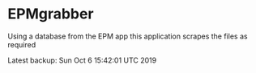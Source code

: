 # EPMgrabber
Using a database from the EPM app this application scrapes the files as required


Latest backup: Sun Oct 6 15:42:01 UTC 2019
